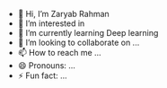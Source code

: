 - 👋 Hi, I’m Zaryab Rahman 
- 👀 I’m interested in 
- 🌱 I’m currently learning Deep learning 
- 💞️ I’m looking to collaborate on ...
- 📫 How to reach me ...
- 😄 Pronouns: ...
- ⚡ Fun fact: ...

<!---
Finding-mll/Finding-mll is a ✨ special ✨ repository because its `README.md` (this file) appears on your GitHub profile.
You can click the Preview link to take a look at your changes.
--->
